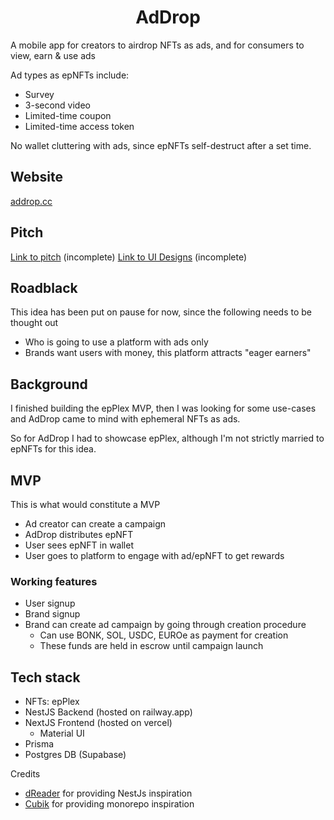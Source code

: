 <h1 align="center">AdDrop</h1>

A mobile app for creators to airdrop NFTs as ads, and for consumers to view, earn & use ads

Ad types as epNFTs include:
- Survey
- 3-second video
- Limited-time coupon
- Limited-time access token

No wallet cluttering with ads, since epNFTs self-destruct after a set time.

## Website
[addrop.cc](https://addrop.cc)

## Pitch
[Link to pitch](https://addrop.cc/pitch.pdf) (incomplete)
[Link to UI Designs](https://addrop.cc/UIDesign.pdf) (incomplete)


## Roadblack
This idea has been put on pause for now, since the following needs to be thought out

- Who is going to use a platform with ads only
- Brands want users with money, this platform attracts "eager earners"


## Background
I finished building the epPlex<insert link> MVP, then I was looking for some use-cases and AdDrop came to mind with ephemeral NFTs as ads.

So for AdDrop I had to showcase epPlex, although I'm not strictly married to epNFTs for this idea.

## MVP
This is what would constitute a MVP
- Ad creator can create a campaign
- AdDrop distributes epNFT
- User sees epNFT in wallet
- User goes to platform to engage with ad/epNFT to get rewards


### Working features
- User signup
- Brand signup
- Brand can create ad campaign by going through creation procedure
  - Can use BONK, SOL, USDC, EUROe as payment for creation
  - These funds are held in escrow until campaign launch

## Tech stack
- NFTs: epPlex
- NestJS Backend (hosted on railway.app)
- NextJS Frontend (hosted on vercel)
  - Material UI
- Prisma
- Postgres DB (Supabase)

Credits
- [dReader](https://github.com/d-reader-organization) for providing NestJs inspiration
- [Cubik](https://github.com/cubik-so) for providing monorepo inspiration